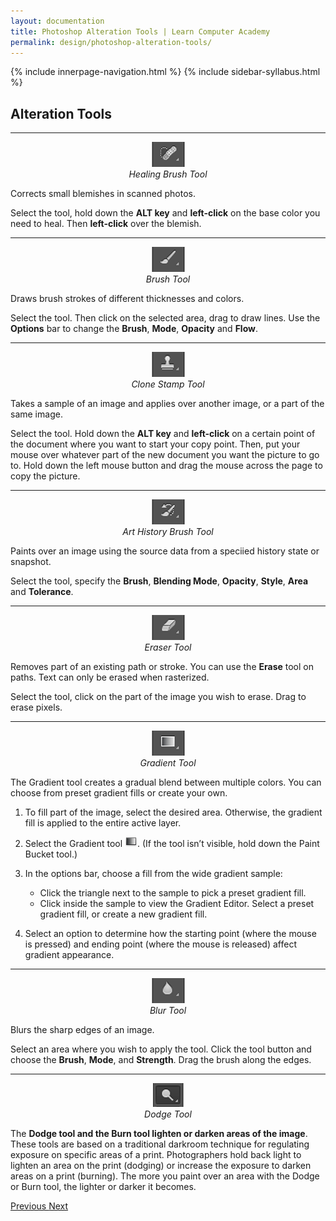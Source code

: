 ```yaml
---
layout: documentation
title: Photoshop Alteration Tools | Learn Computer Academy
permalink: design/photoshop-alteration-tools/
---
```

<div class="loader">
{% include innerpage-navigation.html %}
{% include sidebar-syllabus.html %}
 <div class="page-content">
  <div class="content-wrapper">
   <div class="row">
    <div class="col-md-9 content">
     <!-- Your content goes started here -->
     <div class="doc-content">
      <h2>Alteration Tools</h2>
      <hr>
      <div class="row">
       <div class="col-md-2">
        <div class="img-block" style="text-align: center;">
         <img src="{{ site.baseurl }}/../assets/img/healing-brush-tool.png" alt="Healing Brush Tool" class="img-fluid">
         <span style="display: block;">
          <i>Healing Brush Tool</i>
         </span>
        </div>
       </div>
       <div class="col-md-10">
        <div class="text-block">
         <p>Corrects small blemishes in scanned photos.</p>
         <p>Select the tool, hold down the <b>ALT key</b> and <b>left-click</b> on the base color you need to heal. Then <b>left-click</b> over the blemish. </p>
        </div>
       </div>
      </div>
      <hr>
      <div class="row">
       <div class="col-md-2">
        <div class="img-block" style="text-align: center;">
         <img src="{{ site.baseurl }}/../assets/img/brush-tool.png" alt="Brush Tool" class="img-fluid">
         <span style="display: block;">
          <i>Brush Tool</i>
         </span>
        </div>
       </div>
       <div class="col-md-10">
        <div class="text-block">
         <p>Draws brush strokes of different thicknesses and colors.</p>
         <p>Select the tool. Then click on the selected area, drag to draw lines. Use the <b>Options</b> bar to change the <b>Brush</b>, <b>Mode</b>, <b>Opacity</b> and <b>Flow</b>. </p>
        </div>
       </div>
      </div>
      <hr>
      <div class="row">
       <div class="col-md-2">
        <div class="img-block" style="text-align: center;">
         <img src="{{ site.baseurl }}/../assets/img/clone-stamp-tool.png" alt="Clone Stamp Tool" class="img-fluid">
         <span style="display: block;">
          <i>Clone Stamp Tool</i>
         </span>
        </div>
       </div>
       <div class="col-md-10">
        <div class="text-block">
         <p>Takes a sample of an image and applies over another image, or a part of the same image.</p>
         <p>Select the tool. Hold down the <b>ALT key</b> and <b>left-click</b> on a certain point of the document where you want to start your copy point. Then, put your mouse over whatever part of the new document you want the picture to go to. Hold down the left mouse button and drag the mouse across the page to copy the picture. </p>
        </div>
       </div>
      </div>
      <hr>
      <div class="row">
       <div class="col-md-2">
        <div class="img-block" style="text-align: center;">
         <img src="{{ site.baseurl }}/../assets/img/art-history-brush.png" alt="Art History Brush Tool" class="img-fluid">
         <span style="display: block;">
          <i>Art History Brush Tool</i>
         </span>
        </div>
       </div>
       <div class="col-md-10">
        <div class="text-block">
         <p>Paints over an image using the source data from a speciied history state or snapshot.</p>
         <p>Select the tool, specify the <b>Brush</b>, <b>Blending Mode</b>, <b>Opacity</b>, <b>Style</b>, <b>Area</b> and <b>Tolerance</b>. </p>
        </div>
       </div>
      </div>
      <hr>
      <div class="row">
       <div class="col-md-2">
        <div class="img-block" style="text-align: center;">
         <img src="{{ site.baseurl }}/../assets/img/eraser-tool.png" alt="Eraser Tool" class="img-fluid">
         <span style="display: block;">
          <i>Eraser Tool</i>
         </span>
        </div>
       </div>
       <div class="col-md-10">
        <div class="text-block">
         <p>Removes part of an existing path or stroke. You can use the <b>Erase</b> tool on paths. Text can only be erased when rasterized. </p>
         <p>Select the tool, click on the part of the image you wish to erase. Drag to erase pixels.</p>
        </div>
       </div>
      </div>
      <hr>
      <div class="row">
       <div class="col-md-2">
        <div class="img-block" style="text-align: center;">
         <img src="{{ site.baseurl }}/../assets/img/gradient-tool.png" alt="Gradient Tool" class="img-fluid">
         <span style="display: block;">
          <i>Gradient Tool</i>
         </span>
        </div>
       </div>
       <div class="col-md-10">
        <div class="text-block">
         <p>The Gradient tool creates a gradual blend between multiple colors. You can choose from preset gradient fills or create your own.</p>
         <ol>
          <li>
           <p>To fill part of the image, select the desired area. Otherwise, the gradient fill is applied to the entire active layer.</p>
          </li>
          <li>
           <p>Select the Gradient tool <img src="{{ site.baseurl }}/../assets/img/gradient_Lg_N.png" alt="">. (If the tool isn’t visible, hold down the Paint Bucket tool.) </p>
          </li>
          <li>
           <p>In the options bar, choose a fill from the wide gradient sample:</p>
           <ul>
            <li>Click the triangle next to the sample to pick a preset gradient fill.</li>
            <li>Click inside the sample to view the Gradient Editor. Select a preset gradient fill, or create a new gradient fill.</li>
           </ul>
          </li>
          <li>
           <p>Select an option to determine how the starting point (where the mouse is pressed) and ending point (where the mouse is released) affect gradient appearance.</p>
          </li>
         </ol>
        </div>
       </div>
      </div>
      <hr>
      <div class="row">
       <div class="col-md-2">
        <div class="img-block" style="text-align: center;">
         <img src="{{ site.baseurl }}/../assets/img/blur-tool.png" alt="Blur Tool" class="img-fluid">
         <span style="display: block;">
          <i>Blur Tool</i>
         </span>
        </div>
       </div>
       <div class="col-md-10">
        <div class="text-block">
         <p>Blurs the sharp edges of an image.</p>
         <p>Select an area where you wish to apply the tool. Click the tool button and choose the <b>Brush</b>, <b>Mode</b>, and <b>Strength</b>. Drag the brush along the edges. </p>
        </div>
       </div>
      </div>
      <hr>
      <div class="row">
       <div class="col-md-2">
        <div class="img-block" style="text-align: center;">
         <img src="{{ site.baseurl }}/../assets/img/dodge-tool.png" alt="Dodge Tool" class="img-fluid">
         <span style="display: block;">
          <i>Dodge Tool</i>
         </span>
        </div>
       </div>
       <div class="col-md-10">
        <div class="text-block">
         <p>The <b>Dodge tool and the Burn tool lighten or darken areas of the image</b>. These tools are based on a traditional darkroom technique for regulating exposure on specific areas of a print. Photographers hold back light to lighten an area on the print (dodging) or increase the exposure to darken areas on a print (burning). The more you paint over an area with the Dodge or Burn tool, the lighter or darker it becomes. </p>
        </div>
       </div>
      </div>
     </div>
     <!-- /.Your content goes ends here -->
     <div class="footer-btn d-flex justify-content-between">
      <a href="/design/photoshop-selection-tools" class="btn">
       <i class="fas fa-arrow-circle-left"></i>Previous </a>
      <a href="/design/photoshop-drawing-selection-tools" class="btn">Next <i class="fas fa-arrow-circle-right"></i>
      </a>
     </div>
     <!-- /.End of footer button -->
    </div>
    <!-- Right Sidebar Start--> <?php include '../../includes/right-sidebar-innerpage.php'; ?>
    <!-- Right-Sidebar End -->
   </div>
  </div>

